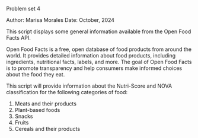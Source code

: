 Problem set 4

Author: Marisa Morales
Date: October, 2024

This script displays some general information available from the Open Food Facts API. 

Open Food Facts is a free, open database of food products from around the world. 
It provides detailed information about food products, including ingredients, nutritional facts, labels, and more.
The goal of Open Food Facts is to promote transparency and help consumers make informed choices about the food they eat.

This script will provide information about the Nutri-Score and NOVA classification for the following categories of food:

1. Meats and their products
2. Plant-based foods
3. Snacks
4. Fruits
5. Cereals and their products
